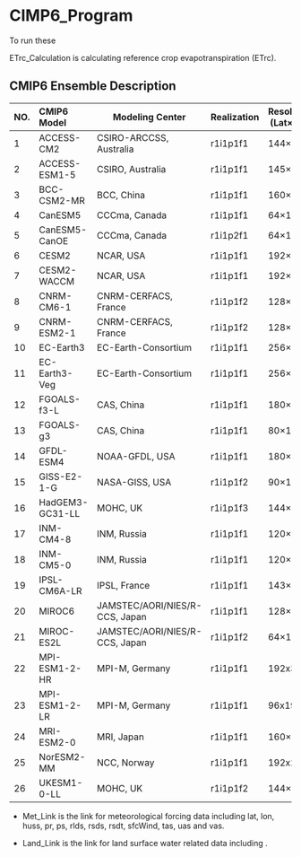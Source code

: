 # CIMP6_Program

To run these

ETrc_Calculation is calculating reference crop evapotranspiration (ETrc). 

## CMIP6 Ensemble Description

| NO. | CMIP6 Model     | Modeling Center                | Realization | Resolution (Lat×Lon) | Met__Link | Land__Link |
|:--- |:--------------- | ------------------------------ | ----------- | -------------------- | --------- | ---------- |
| 1   | ACCESS-CM2      | CSIRO-ARCCSS, Australia        | r1i1p1f1    | 144×192              | .mat      | .mat       |
| 2   | ACCESS-ESM1-5   | CSIRO, Australia               | r1i1p1f1    | 145×192              | .mat      | .mat       |
| 3   | BCC-CSM2-MR     | BCC, China                     | r1i1p1f1    | 160×320              | .mat      | .mat       |
| 4   | CanESM5         | CCCma, Canada                  | r1i1p1f1    | 64×128               | .mat      | .mat       |
| 5   | CanESM5-CanOE   | CCCma, Canada                  | r1i1p2f1    | 64×128               | .mat      | .mat       |
| 6   | CESM2           | NCAR, USA                      | r1i1p1f1    | 192×288              | .mat      | .mat       |
| 7   | CESM2-WACCM     | NCAR, USA                      | r1i1p1f1    | 192×288              | .mat      | .mat       |
| 8   | CNRM-CM6-1      | CNRM-CERFACS, France           | r1i1p1f2    | 128×256              | .mat      | .mat       |
| 9   | CNRM-ESM2-1     | CNRM-CERFACS, France           | r1i1p1f2    | 128×256              | .mat      | .mat       |
| 10  | EC-Earth3       | EC-Earth-Consortium            | r1i1p1f1    | 256×512              | .mat      | .mat       |
| 11  | EC-Earth3-Veg   | EC-Earth-Consortium            | r1i1p1f1    | 256×512              | .mat      | .mat       |
| 12  | FGOALS-f3-L     | CAS, China                     | r1i1p1f1    | 180×288              | .mat      | .mat       |
| 13  | FGOALS-g3       | CAS, China                     | r1i1p1f1    | 80×180               | .mat      | .mat       |
| 14  | GFDL-ESM4       | NOAA-GFDL, USA                 | r1i1p1f1    | 180×288              | .mat      | .mat       |
| 15  | GISS-E2-1-G     | NASA-GISS, USA                 | r1i1p1f2    | 90×144               | .mat      | .mat       |
| 16  | HadGEM3-GC31-LL | MOHC, UK                       | r1i1p1f3    | 144×192              | .mat      | .mat       |
| 17  | INM-CM4-8       | INM, Russia                    | r1i1p1f1    | 120×180              | .mat      | .mat       |
| 18  | INM-CM5-0       | INM, Russia                    | r1i1p1f1    | 120×180              | .mat      | .mat       |
| 19  | IPSL-CM6A-LR    | IPSL, France                   | r1i1p1f1    | 143×144              | .mat      | .mat       |
| 20  | MIROC6          | JAMSTEC/AORI/NIES/R-CCS, Japan | r1i1p1f1    | 128×256              | .mat      | .mat       |
| 21  | MIROC-ES2L      | JAMSTEC/AORI/NIES/R-CCS, Japan | r1i1p1f2    | 64×128               | .mat      | .mat       |
| 22  | MPI-ESM1-2-HR   | MPI-M, Germany                 | r1i1p1f1    | 192x384              | .mat      | .mat       |
| 23  | MPI-ESM1-2-LR   | MPI-M, Germany                 | r1i1p1f1    | 96x192               | .mat      | .mat       |
| 24  | MRI-ESM2-0      | MRI, Japan                     | r1i1p1f1    | 160×320              | .mat      | .mat       |
| 25  | NorESM2-MM      | NCC, Norway                    | r1i1p1f1    | 192x288              | .mat      | .mat       |
| 26  | UKESM1-0-LL     | MOHC, UK                       | r1i1p1f2    | 144×192              | .mat      | .mat       |

- Met_Link is the link for meteorological forcing data including lat, lon, huss, pr, ps, rlds, rsds, rsdt, sfcWind, tas, uas and vas.

- Land_Link is the link for land surface water related data including .


